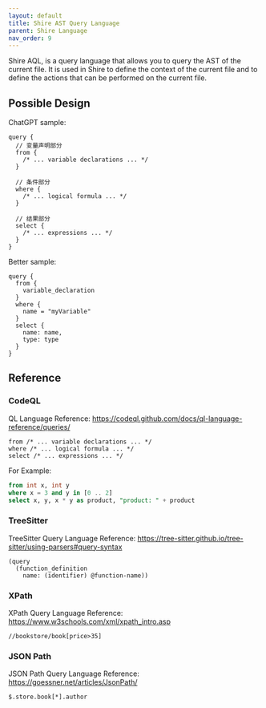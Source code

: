 ```yaml
---
layout: default
title: Shire AST Query Language
parent: Shire Language
nav_order: 9
---
```


Shire AQL, is a query language that allows you to query the AST of the current file. It is used in Shire to define the 
context of the current file and to define the actions that can be performed on the current file.

## Possible Design

ChatGPT sample:

```aql
query {
  // 变量声明部分
  from {
    /* ... variable declarations ... */
  }

  // 条件部分
  where {
    /* ... logical formula ... */
  }

  // 结果部分
  select {
    /* ... expressions ... */
  }
}
```

Better sample:

```
query {
  from {
    variable_declaration
  }
  where {
    name = "myVariable"
  }
  select {
    name: name,
    type: type
  }
}
```

## Reference

### CodeQL

QL Language Reference: https://codeql.github.com/docs/ql-language-reference/queries/

```codeql
from /* ... variable declarations ... */
where /* ... logical formula ... */
select /* ... expressions ... */
```

For Example:

```sql
from int x, int y
where x = 3 and y in [0 .. 2]
select x, y, x * y as product, "product: " + product
```

### TreeSitter

TreeSitter Query Language Reference: https://tree-sitter.github.io/tree-sitter/using-parsers#query-syntax

```tree-sitter
(query
  (function_definition
    name: (identifier) @function-name))
```

### XPath

XPath Query Language Reference: https://www.w3schools.com/xml/xpath_intro.asp

```xpath
//bookstore/book[price>35]
```

### JSON Path

JSON Path Query Language Reference: https://goessner.net/articles/JsonPath/

```jsonpath
$.store.book[*].author
```

